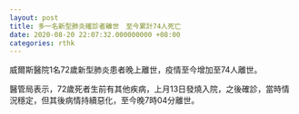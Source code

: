 ```yaml
---
layout: post
title: 多一名新型肺炎確診者離世　至今累計74人死亡
date: 2020-08-20 22:07:32.000000000 +08:00
categories: rthk
---
```


威爾斯醫院1名72歲新型肺炎患者晚上離世，疫情至今增加至74人離世。

醫管局表示，72歲死者生前有其他疾病，上月13日發燒入院，之後確診，當時情況穩定，但其後病情持續惡化，至今晚7時04分離世。
